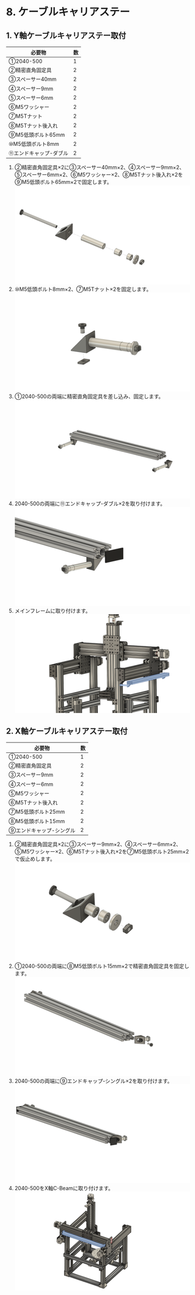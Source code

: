 # 8. ケーブルキャリアステー

## 1. Y軸ケーブルキャリアステー取付
|必要物|数|
|--|--|
|①2040-500|1|
|②精密直角固定具|2|
|③スペーサー40mm|2|
|④スペーサー9mm|2|
|⑤スペーサー6mm|2|
|⑥M5ワッシャー|2|
|⑦M5Tナット|2|
|⑧M5Tナット後入れ|2|
|⑨M5低頭ボルト65mm|2|
|⑩M5低頭ボルト8mm|2|
|⑪エンドキャップ-ダブル|2|

1. ②精密直角固定具×2に③スペーサー40mm×2、④スペーサー9mm×2、⑤スペーサー6mm×2、⑥M5ワッシャー×2、⑧M5Tナット後入れ×2を⑨M5低頭ボルト65mm×2で固定します。
![](/image/組立説明/8-1-1.png)
1. ⑩M5低頭ボルト8mm×2、⑦M5Tナット×2を固定します。
![](/image/組立説明/8-1-2.png)
1. ①2040-500の両端に精密直角固定具を差し込み、固定します。
![](/image/組立説明/8-1-3.png)
1. 2040-500の両端に⑪エンドキャップ-ダブル×2を取り付けます。
![](/image/組立説明/8-1-4.png)
1. メインフレームに取り付けます。
![](/image/組立説明/8-1-5.png)

## 2. X軸ケーブルキャリアステー取付
|必要物|数|
|--|--|
|①2040-500|1|
|②精密直角固定具|2|
|③スペーサー9mm|2|
|④スペーサー6mm|2|
|⑤M5ワッシャー|2|
|⑥M5Tナット後入れ|2|
|⑦M5低頭ボルト25mm|2|
|⑧M5低頭ボルト15mm|2|
|⑨エンドキャップ-シングル|2|

1. ②精密直角固定具×2に③スペーサー9mm×2、④スペーサー6mm×2、⑤M5ワッシャー×2、⑥M5Tナット後入れ×2を⑦M5低頭ボルト25mm×2で仮止めします。
![](/image/組立説明/8-2-1.png)
1. ①2040-500の両端に⑧M5低頭ボルト15mm×2で精密直角固定具を固定します。
![](/image/組立説明/8-2-2.png)
1. 2040-500の両端に⑨エンドキャップ-シングル×2を取り付けます。
![](/image/組立説明/8-2-3.png)
1. 2040-500をX軸C-Beamに取り付けます。
![](/image/組立説明/8-2-4.png)
